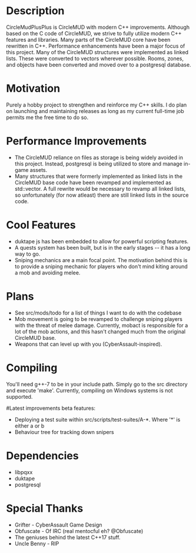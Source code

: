 # Description
CircleMudPlusPlus is CircleMUD with modern C++ improvements. Although 
based on the C code of CircleMUD, we strive to fully utilize modern C++ features and libraries.
Many parts of the CircleMUD core have been rewritten in C++. Performance
enhancements have been a major focus of this project. Many of the CircleMUD
structures were implemented as linked lists. These were converted to vectors
wherever possible. Rooms, zones, and objects have been converted and moved
over to a postgresql database. 

# Motivation
Purely a hobby project to strengthen and reinforce my C++ skills.
I do plan on launching and maintaining releases as long as my
current full-time job permits me the free time to do so. 

# Performance Improvements
* The CircleMUD reliance on files as storage is being widely avoided in this project. Instead, postgresql is 
being utilized to store and manage in-game assets.  
* Many structures that were formerly implemented as linked lists in the CircleMUD base code have been revamped and implemented as std::vector. A full rewrite would be necessary to revamp all linked lists, so unfortunately (for now atleast) there are still linked lists in the source code.

# Cool Features 
* duktape js has been embedded to allow for powerful scripting features. 
* A quests system has been built, but is in the early stages -- it has a long way to go. 
* Sniping mechanics are a main focal point. The motivation behind this is to provide a sniping mechanic for players
who don't mind kiting around a mob and avoiding melee. 

# Plans
* See src/mods/todo for a list of things I want to do with the codebase
* Mob movement is going to be revamped to challenge sniping players with the threat of melee damage. Currently, mobact is responsible for a lot of the mob actions, and this hasn't changed much from the original CircleMUD base.
* Weapons that can level up with you (CyberAssault-inspired).


# Compiling

You'll need g++-7 to be in your include path. Simply go to the src directory
and execute 'make'. Currently, compiling on Windows systems is not supported.

#Latest improvements
beta features:
- Deploying a test suite within src/scripts/test-suites/A-\*. Where '\*' is either a or b
- Behaviour tree for tracking down snipers

# Dependencies
* libpqxx
* duktape
* postgresql

# Special Thanks
* Grifter - CyberAssault Game Design
* Obfuscate - Of IRC (real mentocful eh? @Obfuscate)
* The geniuses behind the latest C++17 stuff. 
* Uncle Benny - RIP
